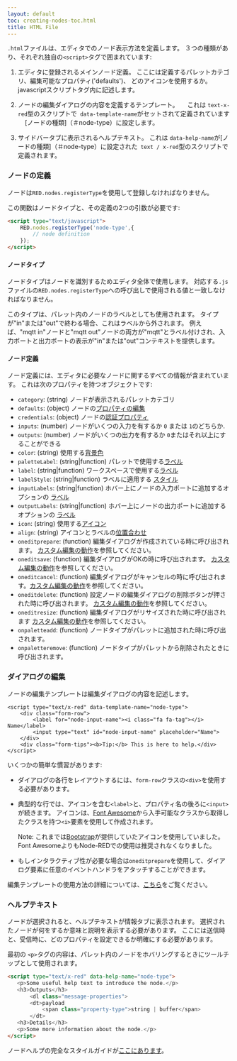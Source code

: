 ```yaml
---
layout: default
toc: creating-nodes-toc.html
title: HTML File
---
```


`.html`ファイルは、エディタでのノード表示方法を定義します。
３つの種類があり、それぞれ独自の`<script>`タグで囲まれています:

1. エディタに登録されるメインノード定義。
   ここには定義するパレットカテゴリ、編集可能なプロパティ('defaults')、
   どのアイコンを使用するか。
   javascriptスクリプトタグ内に記述します。

2. ノードの編集ダイアログの内容を定義するテンプレート。
    これは `text-x-red`型のスクリプトで` data-template-name`がセットされて定義されています
    [ノードの種類]（＃node-type）に設定します。

3. サイドバータブに表示されるヘルプテキスト。 これは `data-help-name`が[ノードの種類]（＃node-type）に設定された` text / x-red`型のスクリプトで定義されます。

### ノードの定義

ノードは`RED.nodes.registerType`を使用して登録しなければなりません。

この関数はノードタイプと、その定義の2つの引数が必要です:

~~~~html
<script type="text/javascript">
    RED.nodes.registerType('node-type',{
        // node definition
    });
</script>
~~~~

#### ノードタイプ

ノードタイプはノードを識別するためエディタ全体で使用します。
対応する`.js`ファイルの`RED.nodes.registerType`への呼び出しで使用される値と一致しなければなりません。

このタイプは、パレット内のノードのラベルとしても使用されます。
タイプが"in"または"out"で終わる場合、これはラベルから外されます。
例えば、"mqtt in"ノードと"mqtt out"ノードの両方が"mqtt"とラベル付けされ、入力ポートと出力ポートの表示が"in"または"out"コンテキストを提供します。

#### ノード定義

ノード定義には、エディタに必要なノードに関するすべての情報が含まれています。
これは次のプロパティを持つオブジェクトです:

- `category`: (string) ノードが表示されるパレットカテゴリ
- `defaults`: (object) ノードの[プロパティの編集](properties)
- `credentials`: (object) ノードの[認証プロパティ](credentials)
- `inputs`: (number) ノードがいくつの入力を有するか `0` または `1`のどちらか.
- `outputs`: (number) ノードがいくつの出力を有するか `0`またはそれ以上にすることができる
- `color`: (string) 使用する[背景色](appearance#background-colour)
- `paletteLabel`: (string\|function) パレットで使用する[ラベル](appearance#label)
- `label`: (string\|function) ワークスペースで使用する[ラベル](appearance#label)
- `labelStyle`: (string\|function) ラベルに適用する [スタイル](appearance#label-style)
- `inputLabels`: (string\|function) ホバー上にノードの入力ポートに追加するオプションの [ラベル](appearance#port-labels)
- `outputLabels`: (string\|function) ホバー上にノードの出力ポートに追加するオプションの [ラベル](appearance#port-labels)
- `icon`: (string) 使用する[アイコン](appearance#icon)
- `align`: (string) アイコンとラベルの[位置合わせ](appearance#alignment)
- `oneditprepare`: (function) 編集ダイアログが作成されている時に呼び出されます。 [カスタム編集の動作](properties#カスタム編集の動作)を参照してください。
- `oneditsave`: (function) 編集ダイアログがOKの時に呼び出されます。 [カスタム編集の動作](properties#カスタム編集の動作)を参照してください。
- `oneditcancel`: (function) 編集ダイアログがキャンセルの時に呼び出されます。[カスタム編集の動作](properties#カスタム編集の動作)を参照してください。
- `oneditdelete`: (function) 設定ノードの編集ダイアログの削除ボタンが押された時に呼び出されます。 [カスタム編集の動作](properties#カスタム編集の動作)を参照してください。
- `oneditresize`: (function) 編集ダイアログがリサイズされた時に呼び出されます [カスタム編集の動作](properties#カスタム編集の動作)を参照してください。
- `onpaletteadd`: (function) ノードタイプがパレットに追加された時に呼び出されます。
- `onpaletteremove`: (function) ノードタイプがパレットから削除されたときに呼び出されます。

### ダイアログの編集

ノードの編集テンプレートは編集ダイアログの内容を記述します。


    <script type="text/x-red" data-template-name="node-type">
        <div class="form-row">
            <label for="node-input-name"><i class="fa fa-tag"></i> Name</label>
            <input type="text" id="node-input-name" placeholder="Name">
        </div>
        <div class="form-tips"><b>Tip:</b> This is here to help.</div>
    </script>

いくつかの簡単な慣習があります:

 - ダイアログの各行をレイアウトするには、`form-row`クラスの`<div>`を使用する必要があります。
 - 典型的な行では、アイコンを含む`<label>`と、プロパティ名の後ろに`<input>`が続きます。
    アイコンは、[Font Awesome](http://fortawesome.github.io/Font-Awesome/icons/)から入手可能なクラスから取得したクラスを持つ`<i>`要素を使用して作成されます。

    Note: これまでは[Bootstrap](http://getbootstrap.com/2.3.2/base-css#icons)が提供していたアイコンを使用していました。
    Font AwesomeよりもNode-REDでの使用は推奨されなくなりました。
 - もしインタラクティブ性が必要な場合は`oneditprepare`を使用して、ダイアログ要素に任意のイベントハンドラをアタッチすることができます。

編集テンプレートの使用方法の詳細については、[こちら](properties#プロパティ編集ダイアログ)をご覧ください。


### ヘルプテキスト

ノードが選択されると、ヘルプテキストが情報タブに表示されます。
選択されたノードが何をするか意味と説明を表示する必要があります。
ここには送信時と、受信時に、どのプロパティを設定できるか明確にする必要があります。

最初の `<p>`タグの内容は、パレット内のノードをホバリングするときにツールチップとして使用されます。

~~~~html
<script type="text/x-red" data-help-name="node-type">
   <p>Some useful help text to introduce the node.</p>
   <h3>Outputs</h3>
       <dl class="message-properties">
       <dt>payload
           <span class="property-type">string | buffer</span>
       </dt>
   <h3>Details</h3>
   <p>Some more information about the node.</p>
</script>
~~~~

ノードヘルプの完全なスタイルガイドが[ここにあります](help-style-guide)。
